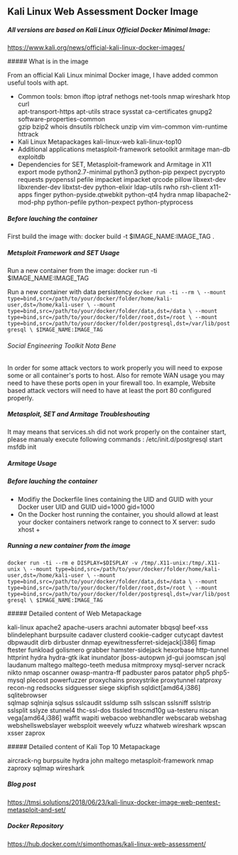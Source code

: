 ## Kali Linux Web Assessment Docker Image
##### All versions are based on Kali Linux Official Docker Minimal Image:
https://www.kali.org/news/official-kali-linux-docker-images/

##### What is in the image

From an official Kali Linux minimal Docker image, I have added common useful tools with apt.
* Common tools:
  bmon iftop iptraf nethogs net-tools nmap wireshark htop curl \
  apt-transport-https apt-utils strace sysstat ca-certificates gnupg2 software-properties-common \
  gzip bzip2 whois dnsutils rblcheck unzip vim vim-common vim-runtime httrack 
* Kali Linux Metapackages
  kali-linux-web kali-linux-top10
* Additional applications
  metasploit-framework setoolkit armitage man-db exploitdb
* Dependencies for SET, Metasploit-framework and Armitage in X11 export mode
  python2.7-minimal python3 python-pip pexpect pycrypto requests pyopenssl pefile impacket impacket qrcode pillow libxext-dev libxrender-dev libxtst-dev python-elixir  ldap-utils rwho rsh-client x11-apps finger python-pyside.qtwebkit python-qt4 hydra nmap   libapache2-mod-php python-pefile python-pexpect python-ptyprocess	

##### Before lauching the container
First build the image with:
 docker build -t $IMAGE_NAME:IMAGE_TAG .

##### Metsploit Framework and SET Usage
Run a new container from the image:
 docker run -ti $IMAGE_NAME:IMAGE_TAG 

Run a new container with data persistency
 `docker run -ti --rm \
 --mount type=bind,src=/path/to/your/docker/folder/home/kali-user,dst=/home/kali-user \
 --mount type=bind,src=/path/to/your/docker/folder/data,dst=/data \
 --mount type=bind,src=/path/to/your/docker/folder/root,dst=/root \
 --mount type=bind,src=/path/to/your/docker/folder/postgresql,dst=/var/lib/postgresql \
 $IMAGE_NAME:IMAGE_TAG`

###### Social Engineering Toolkit Nota Bene
In order for some attack vectors to work properly you will need to expose some or all container's ports to host.
Also for remote WAN usage you may need to have these ports open in your firewall too.
In example, Website based attack vectors will need to have at least the port 80 configured properly.

##### Metasploit, SET and Armitage Troubleshouting
It may means that services.sh did not work properly on the container start, please manualy execute following commands :
 /etc/init.d/postgresql start
 msfdb init

##### Armitage Usage
##### Before lauching the container
* Modifiy the Dockerfile lines containing the UID and GUID with your Docker user UID and GUID
  uid=1000 gid=1000
* On the Docker host running the container, you should allowd at least your docker containers network range to connect to X server:
  sudo xhost +

##### Running a new container from the image
   `docker run -ti --rm e DISPLAY=$DISPLAY -v /tmp/.X11-unix:/tmp/.X11-unix \
      --mount type=bind,src=/path/to/your/docker/folder/home/kali-user,dst=/home/kali-user \
      --mount type=bind,src=/path/to/your/docker/folder/data,dst=/data \
      --mount type=bind,src=/path/to/your/docker/folder/root,dst=/root \
      --mount type=bind,src=/path/to/your/docker/folder/postgresql,dst=/var/lib/postgresql \
      $IMAGE_NAME:IMAGE_TAG`

##### Detailed content of Web Metapackage

kali-linux apache2 apache-users	arachni	automater bbqsql beef-xss blindelephant	burpsuite cadaver clusterd cookie-cadger
cutycapt davtest dbpwaudit dirb	dirbuster dnmap	eyewitnessferret-sidejack[i386]	fimap ftester funkload	golismero grabber
hamster-sidejack hexorbase http-tunnel httprint	hydra hydra-gtk	ikat inundator jboss-autopwn jd-gui joomscan jsql laudanum
maltego	maltego-teeth medusa mitmproxy mysql-server ncrack nikto nmap oscanner owasp-mantra-ff padbuster paros patator php5 php5-mysql
plecost	powerfuzzer proxychains	proxystrike proxytunnel	ratproxy recon-ng redsocks sidguesser siege skipfish sqldict[amd64,i386] sqlitebrowser	
sqlmap sqlninja sqlsus sslcaudit ssldump sslh sslscan sslsniff sslstrip sslsplit sslyze	stunnel4 thc-ssl-dos tlssled tnscmd10g ua-testeru niscan
vega[amd64,i386] waffit wapiti webacoo webhandler webscarab webshag webshellswebslayer websploit weevely wfuzz whatweb wireshark wpscan xsser zaprox

##### Detailed content of Kali Top 10 Metapackage

aircrack-ng burpsuite hydra john maltego metasploit-framework nmap zaproxy sqlmap wireshark

##### Blog post
https://tmsi.solutions/2018/06/23/kali-linux-docker-image-web-pentest-metasploit-and-set/
##### Docker Repository
https://hub.docker.com/r/simonthomas/kali-linux-web-assessment/
